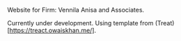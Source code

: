 Website for Firm: Vennila Anisa and Associates.

Currently under development.
Using template from (Treat)[https://treact.owaiskhan.me/].
